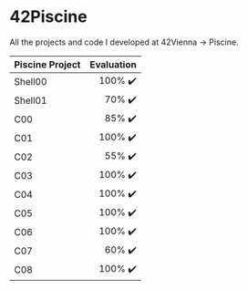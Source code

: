 # 42Piscine
All the projects and code I developed at 42Vienna -> Piscine.

| Piscine Project | Evaluation |
| --- | ---: |
| Shell00 | 100% :heavy_check_mark: |
| Shell01 | 70% :heavy_check_mark: |
| C00 | 85% :heavy_check_mark: |
| C01 | 100% :heavy_check_mark:	|
| C02 | 55% :heavy_check_mark:	|
| C03 | 100% :heavy_check_mark:	|
| C04 | 100% :heavy_check_mark:	|
| C05 | 100% :heavy_check_mark: |
| C06 | 100% :heavy_check_mark: |
| C07 | 60% :heavy_check_mark: |
| C08 | 100% :heavy_check_mark: |
